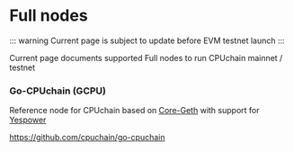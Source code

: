 # Full nodes

::: warning
Current page is subject to update before EVM testnet launch
:::

Current page documents supported Full nodes to run CPUchain mainnet / testnet

### Go-CPUchain (GCPU)

Reference node for CPUchain based on [Core-Geth](https://github.com/etclabscore/core-geth) with support for [Yespower](https://www.openwall.com/yespower/)

https://github.com/cpuchain/go-cpuchain